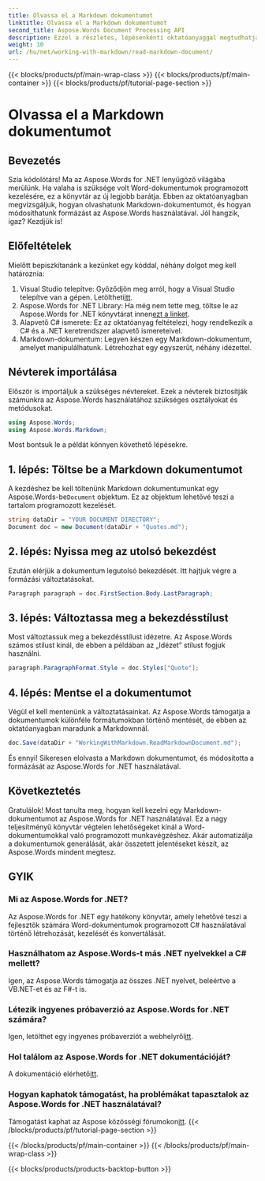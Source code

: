 ```yaml
---
title: Olvassa el a Markdown dokumentumot
linktitle: Olvassa el a Markdown dokumentumot
second_title: Aspose.Words Document Processing API
description: Ezzel a részletes, lépésenkénti oktatóanyaggal megtudhatja, hogyan olvashat és kezelhet Markdown dokumentumokat az Aspose.Words for .NET használatával. Tökéletes minden szintű fejlesztő számára.
weight: 10
url: /hu/net/working-with-markdown/read-markdown-document/
---
```


{{< blocks/products/pf/main-wrap-class >}}
{{< blocks/products/pf/main-container >}}
{{< blocks/products/pf/tutorial-page-section >}}

# Olvassa el a Markdown dokumentumot

## Bevezetés

Szia kódolótárs! Ma az Aspose.Words for .NET lenyűgöző világába merülünk. Ha valaha is szüksége volt Word-dokumentumok programozott kezelésére, ez a könyvtár az új legjobb barátja. Ebben az oktatóanyagban megvizsgáljuk, hogyan olvashatunk Markdown-dokumentumot, és hogyan módosíthatunk formázást az Aspose.Words használatával. Jól hangzik, igaz? Kezdjük is!

## Előfeltételek

Mielőtt bepiszkítanánk a kezünket egy kóddal, néhány dolgot meg kell határoznia:

1. Visual Studio telepítve: Győződjön meg arról, hogy a Visual Studio telepítve van a gépen. Letöltheti[itt](https://visualstudio.microsoft.com/downloads/).
2.  Aspose.Words for .NET Library: Ha még nem tette meg, töltse le az Aspose.Words for .NET könyvtárat innen[ezt a linket](https://releases.aspose.com/words/net/).
3. Alapvető C# ismerete: Ez az oktatóanyag feltételezi, hogy rendelkezik a C# és a .NET keretrendszer alapvető ismereteivel.
4. Markdown-dokumentum: Legyen készen egy Markdown-dokumentum, amelyet manipulálhatunk. Létrehozhat egy egyszerűt, néhány idézettel.

## Névterek importálása

Először is importáljuk a szükséges névtereket. Ezek a névterek biztosítják számunkra az Aspose.Words használatához szükséges osztályokat és metódusokat.

```csharp
using Aspose.Words;
using Aspose.Words.Markdown;
```

Most bontsuk le a példát könnyen követhető lépésekre.

## 1. lépés: Töltse be a Markdown dokumentumot

 A kezdéshez be kell töltenünk Markdown dokumentumunkat egy Aspose.Words-be`Document` objektum. Ez az objektum lehetővé teszi a tartalom programozott kezelését.

```csharp
string dataDir = "YOUR DOCUMENT DIRECTORY";
Document doc = new Document(dataDir + "Quotes.md");
```

## 2. lépés: Nyissa meg az utolsó bekezdést

Ezután elérjük a dokumentum legutolsó bekezdését. Itt hajtjuk végre a formázási változtatásokat.

```csharp
Paragraph paragraph = doc.FirstSection.Body.LastParagraph;
```

## 3. lépés: Változtassa meg a bekezdésstílust

Most változtassuk meg a bekezdésstílust idézetre. Az Aspose.Words számos stílust kínál, de ebben a példában az „Idézet” stílust fogjuk használni.

```csharp
paragraph.ParagraphFormat.Style = doc.Styles["Quote"];
```

## 4. lépés: Mentse el a dokumentumot

Végül el kell mentenünk a változtatásainkat. Az Aspose.Words támogatja a dokumentumok különféle formátumokban történő mentését, de ebben az oktatóanyagban maradunk a Markdownnál.

```csharp
doc.Save(dataDir + "WorkingWithMarkdown.ReadMarkdownDocument.md");
```

És ennyi! Sikeresen elolvasta a Markdown dokumentumot, és módosította a formázását az Aspose.Words for .NET használatával.

## Következtetés

Gratulálok! Most tanulta meg, hogyan kell kezelni egy Markdown-dokumentumot az Aspose.Words for .NET használatával. Ez a nagy teljesítményű könyvtár végtelen lehetőségeket kínál a Word-dokumentumokkal való programozott munkavégzéshez. Akár automatizálja a dokumentumok generálását, akár összetett jelentéseket készít, az Aspose.Words mindent megtesz.

## GYIK

### Mi az Aspose.Words for .NET?

Az Aspose.Words for .NET egy hatékony könyvtár, amely lehetővé teszi a fejlesztők számára Word-dokumentumok programozott C# használatával történő létrehozását, kezelését és konvertálását.

### Használhatom az Aspose.Words-t más .NET nyelvekkel a C# mellett?

Igen, az Aspose.Words támogatja az összes .NET nyelvet, beleértve a VB.NET-et és az F#-t is.

### Létezik ingyenes próbaverzió az Aspose.Words for .NET számára?

 Igen, letölthet egy ingyenes próbaverziót a webhelyről[itt](https://releases.aspose.com/).

### Hol találom az Aspose.Words for .NET dokumentációját?

 A dokumentáció elérhető[itt](https://reference.aspose.com/words/net/).

### Hogyan kaphatok támogatást, ha problémákat tapasztalok az Aspose.Words for .NET használatával?

 Támogatást kaphat az Aspose közösségi fórumokon[itt](https://forum.aspose.com/c/words/8).
{{< /blocks/products/pf/tutorial-page-section >}}

{{< /blocks/products/pf/main-container >}}
{{< /blocks/products/pf/main-wrap-class >}}

{{< blocks/products/products-backtop-button >}}
